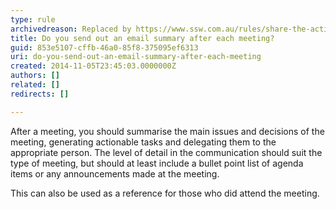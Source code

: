 ```yaml
---
type: rule
archivedreason: Replaced by https://www.ssw.com.au/rules/share-the-action-items-that-came-up 
title: Do you send out an email summary after each meeting?
guid: 853e5107-cffb-46a0-85f8-375095ef6313
uri: do-you-send-out-an-email-summary-after-each-meeting
created: 2014-11-05T23:45:03.0000000Z
authors: []
related: []
redirects: []

---
```


After a meeting, you should summarise the main issues and decisions of the meeting, generating actionable tasks and delegating them to the appropriate person. The level of detail in the communication should suit the type of meeting, but should at least include a bullet point list of agenda items or any announcements made at the meeting.

This can also be used as a reference for those who did attend the meeting.

<!--endintro-->
